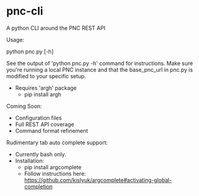 # pnc-cli
A python CLI around the PNC REST API

Usage:

python pnc.py [-h]

See the output of 'python pnc.py -h' command for instructions. Make sure you're running a local PNC instance 
and that the base_pnc_url in pnc.py is modified to your specific setup.

 * Requires 'argh' package 
    - pip install argh

Coming Soon:

 * Configuration files
 * Full REST API coverage
 * Command format refinement

Rudimentary tab auto complete support:

 * Currently bash only.
 * Installation: 
    - pip install argcomplete
    - Follow instructions here: https://github.com/kislyuk/argcomplete#activating-global-completion
 
